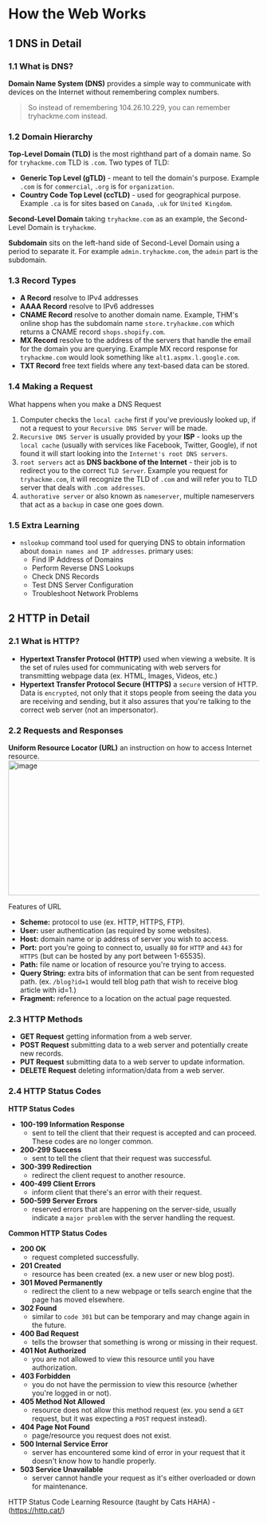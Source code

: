 # How the Web Works

## 1 DNS in Detail
### 1.1 What is DNS?
**Domain Name System (DNS)** provides a simple way to communicate with devices on the Internet without remembering complex numbers.
> So instead of remembering 104.26.10.229, you can remember tryhackme.com instead.

### 1.2 Domain Hierarchy
**Top-Level Domain (TLD)** is the most righthand part of a domain name. So for `tryhackme.com` TLD is `.com`.
Two types of TLD:
- **Generic Top Level (gTLD)** - meant to tell the domain's purpose. Example `.com` is for `commercial`, `.org` is for `organization`.
- **Country Code Top Level (ccTLD)** - used for geographical purpose. Example `.ca` is for sites based on `Canada`, `.uk` for `United Kingdom`.

**Second-Level Domain** taking `tryhackme.com` as an example, the Second-Level Domain is `tryhackme`.

**Subdomain** sits on the left-hand side of Second-Level Domain using a period to separate it. For example `admin.tryhackme.com`, the `admin` part is the subdomain.

### 1.3 Record Types
- **A Record** resolve to IPv4 addresses
- **AAAA Record** resolve to IPv6 addresses
- **CNAME Record** resolve to another domain name. Example, THM's online shop has the subdomain name `store.tryhackme.com` which returns a CNAME record `shops.shopify.com`.
- **MX Record** resolve to the address of the servers that handle the email for the domain you are querying. Example MX record response for `tryhackme.com` would look something like `alt1.aspmx.l.google.com`.
- **TXT Record** free text fields where any text-based data can be stored.

### 1.4 Making a Request
What happens when you make a DNS Request
1. Computer checks the `local cache` first if you've previously looked up, if not a request to your `Recursive DNS Server` will be made.
2. `Recursive DNS Server` is usually provided by your **ISP** - looks up the `local cache` (usually with services like Facebook, Twitter, Google), if not found it will start looking into the `Internet's root DNS servers`.
3. `root servers` act as **DNS backbone of the Internet** - their job is to redirect you to the correct `TLD Server`. Example you request for `tryhackme.com`, it will recognize the TLD of `.com` and will refer you to TLD server that deals with `.com addresses`.
4. `authorative server` or also known as `nameserver`, multiple nameservers that act as a `backup` in case one goes down.

### 1.5 Extra Learning
- `nslookup` command tool used for querying DNS to obtain information about `domain names and IP addresses`. primary uses:
  - Find IP Address of Domains
  - Perform Reverse DNS Lookups
  - Check DNS Records
  - Test DNS Server Configuration
  - Troubleshoot Network Problems

## 2 HTTP in Detail
### 2.1 What is HTTP?
- **Hypertext Transfer Protocol (HTTP)** used when viewing a website. It is the set of rules used for communicating with web servers for transmitting webpage data (ex. HTML, Images, Videos, etc.)
- **Hypertext Transfer Protocol Secure (HTTPS)** a `secure` version of HTTP. Data is `encrypted`, not only that it stops people from seeing the data you are receiving and sending, but it also assures that you're talking to the correct web server (not an impersonator).

### 2.2 Requests and Responses
**Uniform Resource Locator (URL)** an instruction on how to access Internet resource.
<img width="1140" height="270" alt="image" src="https://github.com/user-attachments/assets/313fb5a7-0c54-4396-b1bc-2ee64cb0d1d2" />

Features of URL
- **Scheme:** protocol to use (ex. HTTP, HTTPS, FTP).
- **User:** user authentication (as required by some websites).
- **Host:** domain name or ip address of server you wish to access.
- **Port:** port you're going to connect to, usually `80` for `HTTP` and `443` for `HTTPS` (but can be hosted by any port between 1-65535).
- **Path:** file name or location of resource you're trying to access.
- **Query String:** extra bits of information that can be sent from requested path. (ex. `/blog?id=1` would tell blog path that wish to receive blog article with id=1.)
- **Fragment:** reference to a location on the actual page requested.

### 2.3 HTTP Methods
- **GET Request** getting information from a web server.
- **POST Request** submitting data to a web server and potentially create new records.
- **PUT Request** submitting data to a web server to update information.
- **DELETE Request** deleting information/data from a web server.

### 2.4 HTTP Status Codes
**HTTP Status Codes**
- **100-199 Information Response**
  - sent to tell the client that their request is accepted and can proceed. These codes are no longer common.
- **200-299 Success**
  - sent to tell the client that their request was successful.
- **300-399 Redirection**
  - redirect the client request to another resource.
- **400-499 Client Errors**
  - inform client that there's an error with their request.
- **500-599 Server Errors**
  - reserved errors that are happening on the server-side, usually indicate a `major problem` with the server handling the request.

**Common HTTP Status Codes**
- **200 OK**
  - request completed successfully.
- **201 Created**
  - resource has been created (ex. a new user or new blog post).
- **301 Moved Permanently**
  - redirect the client to a new webpage or tells search engine that the page has moved elsewhere.
- **302 Found**
  - similar to `code 301` but can be temporary and may change again in the future.
- **400 Bad Request**
  - tells the browser that something is wrong or missing in their request.
- **401 Not Authorized**
  - you are not allowed to view this resource until you have authorization.
- **403 Forbidden**
  - you do not have the permission to view this resource (whether you're logged in or not).
- **405 Method Not Allowed**
  - resource does not allow this method request (ex. you send a `GET` request, but it was expecting a `POST` request instead).
- **404 Page Not Found**
  - page/resource you request does not exist.
- **500 Internal Service Error**
  - server has encountered some kind of error in your request that it doesn't know how to handle properly.
- **503 Service Unavailable**
  - server cannot handle your request as it's either overloaded or down for maintenance.

HTTP Status Code Learning Resource (taught by Cats HAHA) - (https://http.cat/)


